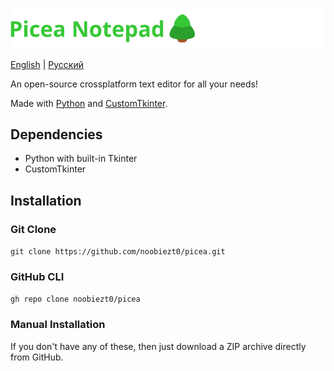 ![Picea Notepad](readme/thumbnail.svg)

[English](./README.md) | [Русский](./readme/ru.md)

An open-source crossplatform text editor for all your needs!

Made with
[Python](https://www.python.org/)
and
[CustomTkinter](https://customtkinter.tomschimansky.com/).


## Dependencies

* Python with built-in Tkinter
* CustomTkinter


## Installation

### Git Clone

`git clone https://github.com/noobiezt0/picea.git`

### GitHub CLI

`gh repo clone noobiezt0/picea`

### Manual Installation

If you don't have any of these, then just download a ZIP archive directly from GitHub.
